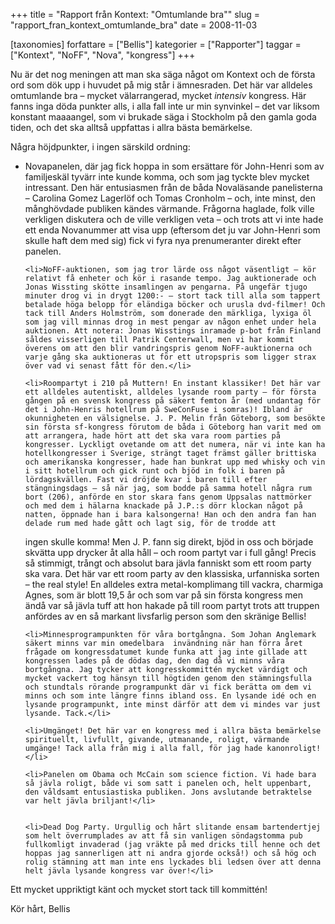 +++
title = "Rapport från Kontext: \"Omtumlande bra\""
slug = "rapport_fran_kontext_omtumlande_bra"
date = 2008-11-03

[taxonomies]
forfattare = ["Bellis"]
kategorier = ["Rapporter"]
taggar = ["Kontext", "NoFF", "Nova", "kongress"]
+++

Nu är det nog meningen att man ska säga något om Kontext och de första ord som dök upp i huvudet på mig står i ämnesraden. Det här var alldeles omtumlande bra – mycket välarrangerad, mycket _intensiv_ kongress. Här fanns inga döda punkter alls, i alla fall inte ur min synvinkel – det var liksom konstant maaaangel, som vi brukade säga i Stockholm på den gamla goda tiden, och det ska alltså uppfattas i allra bästa bemärkelse.

<!-- more -->

Några höjdpunkter, i ingen särskild ordning:

<ul>
	<li>Novapanelen, där jag fick hoppa in som ersättare för John-Henri som av familjeskäl tyvärr inte kunde komma, och som jag tyckte blev mycket intressant. Den här entusiasmen från de båda Novaläsande panelisterna – Carolina Gomez Lagerlöf och Tomas Cronholm – och, inte minst, den månghövdade publiken kändes värmande. Frågorna haglade, folk ville verkligen diskutera och de ville verkligen veta – och trots att vi inte hade ett enda Novanummer att visa upp (eftersom det ju var John-Henri som skulle haft dem med sig) fick vi fyra nya prenumeranter direkt efter panelen.</li>


	<li>NoFF-auktionen, som jag tror lärde oss något väsentligt – kör relativt få enheter och kör i rasande tempo. Jag auktionerade och Jonas Wissting skötte insamlingen av pengarna. På ungefär tjugo minuter drog vi in drygt 1200:- – stort tack till alla som tappert betalade höga belopp för eländiga böcker och urusla dvd-filmer! Och tack till Anders Holmström, som donerade den märkliga, lyxiga öl som jag vill minnas drog in mest pengar av någon enhet under hela auktionen. Att notera: Jonas Wisstings inramade p-bot från Finland såldes visserligen till Patrik Centerwall, men vi har kommit överens om att den blir vandringspris genom NoFF-auktionerna och varje gång ska auktioneras ut för ett utropspris som ligger strax över vad vi senast fått för den.</li>

	<li>Roompartyt i 210 på Muttern! En instant klassiker! Det här var ett alldeles autentiskt, alldeles lysande room party – för första gången på en svensk kongress på säkert femton år (med undantag för det i John-Henris hotellrum på SweConFuse i somras)! Ibland är okunnigheten en välsignelse. J. P. Melin från Göteborg, som besökte sin första sf-kongress förutom de båda i Göteborg han varit med om att arrangera, hade hört att det ska vara room parties på kongresser. Lyckligt ovetande om att det numera, när vi inte kan ha hotellkongresser i Sverige, strängt taget främst gäller brittiska och amerikanska kongresser, hade han bunkrat upp med whisky och vin i sitt hotellrum och gick runt och bjöd in folk i baren på lördagskvällen. Fast vi dröjde kvar i baren till efter stängningsdags – så när jag, som bodde på samma hotell några rum bort (206), anförde en stor skara fans genom Uppsalas nattmörker och med dem i hälarna knackade på J.P.:s dörr klockan något på natten, öppnade han i bara kalsongerna! Han och den andra fan han delade rum med hade gått och lagt sig, för de trodde att
ingen skulle komma! Men J. P. fann sig direkt, bjöd in oss och började skvätta upp drycker åt alla håll – och room partyt var i full gång! Precis så stimmigt, trångt och absolut bara jävla fanniskt som ett room party ska vara. Det här var ett room party av den klassiska, urfanniska sorten – the real style! En alldeles extra metal-komplimang till vackra, charmiga Agnes, som är blott 19,5 år och som var på sin första kongress men ändå var så jävla tuff att hon hakade på till room partyt trots att truppen anfördes av en så markant livsfarlig person som den skränige Bellis!</li>

	<li>Minnesprogrampunkten för våra bortgångna. Som Johan Anglemark säkert minns var min omedelbara  invändning när han förra året frågade om kongressdatumet kunde funka att jag inte gillade att kongressen lades på de dödas dag, den dag då vi minns våra bortgångna. Jag tycker att kongresskommittén mycket värdigt och mycket vackert tog hänsyn till högtiden genom den stämningsfulla och stundtals rörande programpunkt där vi fick berätta om dem vi minns och som inte längre finns ibland oss. En lysande idé och en lysande programpunkt, inte minst därför att dem vi mindes var just lysande. Tack.</li>

	<li>Umgänget! Det här var en kongress med i allra bästa bemärkelse spirituellt, livfullt, givande, utmanande, roligt, värmande umgänge! Tack alla från mig i alla fall, för jag hade kanonroligt!</li>

	<li>Panelen om Obama och McCain som science fiction. Vi hade bara så jävla roligt, både vi som satt i panelen och, helt uppenbart, den våldsamt entusiastiska publiken. Jons avslutande betraktelse var helt jävla briljant!</li>


	<li>Dead Dog Party. Urgullig och hårt slitande ensam bartendertjej som helt överrumplades av att få sin vanligen söndagstomma pub fullkomligt invaderad (jag vräkte på med dricks till henne och det hoppas jag sannerligen att ni andra gjorde också!) och så hög och rolig stämning att man inte ens lyckades bli ledsen över att denna helt jävla lysande kongress var över!</li>
</ul>

Ett mycket uppriktigt känt och mycket stort tack till kommittén!

Kör hårt,
Bellis
